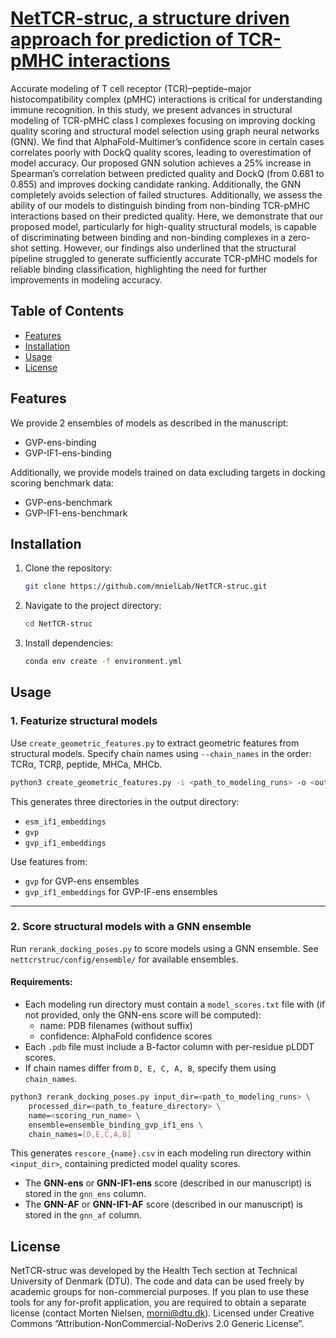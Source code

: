 # [NetTCR-struc, a structure driven approach for prediction of TCR-pMHC interactions](http://biorxiv.org/content/early/2025/03/25/2025.03.22.644721?ct)

Accurate modeling of T cell receptor (TCR)–peptide–major histocompatibility complex (pMHC) interactions is critical for understanding immune recognition. In this study, we present advances in structural modeling of TCR-pMHC class I complexes focusing on improving docking quality scoring and structural model selection using graph neural networks (GNN). We find that AlphaFold-Multimer’s confidence score in certain cases correlates poorly with DockQ quality scores, leading to overestimation of model accuracy. Our proposed GNN solution achieves a 25% increase in Spearman’s correlation between predicted quality and DockQ (from 0.681 to 0.855) and improves docking candidate ranking. Additionally, the GNN completely avoids selection of failed structures. Additionally, we assess the ability of our models to distinguish binding from non-binding TCR-pMHC interactions based on their predicted quality. Here, we demonstrate that our proposed model, particularly for high-quality structural models, is capable of discriminating between binding and non-binding complexes in a zero-shot setting. However, our findings also underlined that the structural pipeline struggled to generate sufficiently accurate TCR-pMHC models for reliable binding classification, highlighting the need for further improvements in modeling accuracy.

## Table of Contents

- [Features](#features)
- [Installation](#installation)
- [Usage](#usage)
- [License](#license)

## Features

We provide 2 ensembles of models as described in the manuscript:

- GVP-ens-binding
- GVP-IF1-ens-binding

Additionally, we provide models trained on data excluding targets in docking scoring benchmark data:

- GVP-ens-benchmark 
- GVP-IF1-ens-benchmark 

## Installation

1. Clone the repository:

   ```bash
   git clone https://github.com/mnielLab/NetTCR-struc.git
   ```
2. Navigate to the project directory:

   ```bash
   cd NetTCR-struc
   ```
3. Install dependencies:

   ```bash
   conda env create -f environment.yml 
   ```

## Usage  

### 1. Featurize structural models 

Use `create_geometric_features.py` to extract geometric features from structural models. Specify chain names using `--chain_names` in the order: TCRα, TCRβ, peptide, MHCa, MHCb.  

```bash
python3 create_geometric_features.py -i <path_to_modeling_runs> -o <output_directory> -n 2 -d cuda --chain_names D E C A B
```

This generates three directories in the output directory:  

- `esm_if1_embeddings`
- `gvp`
- `gvp_if1_embeddings`

Use features from:  

- `gvp` for GVP-ens ensembles 
- `gvp_if1_embeddings` for GVP-IF-ens ensembles

---

### 2. Score structural models with a GNN ensemble  

Run `rerank_docking_poses.py` to score models using a GNN ensemble. See `nettcrstruc/config/ensemble/` for available ensembles.

#### **Requirements:**  

- Each modeling run directory must contain a `model_scores.txt` file with (if not provided, only the GNN-ens score will be computed):  
    - name: PDB filenames (without suffix)  
    - confidence: AlphaFold confidence scores  
- Each `.pdb` file must include a B-factor column with per-residue pLDDT scores.
- If chain names differ from `D, E, C, A, B`, specify them using `chain_names`.  

```bash
python3 rerank_docking_poses.py input_dir=<path_to_modeling_runs> \
    processed_dir=<path_to_feature_directory> \
    name=<scoring_run_name> \
    ensemble=ensemble_binding_gvp_if1_ens \
    chain_names=[D,E,C,A,B]
```

This generates `rescore_{name}.csv` in each modeling run directory within `<input_dir>`, containing predicted model quality scores.  

- The **GNN-ens** or **GNN-IF1-ens** score (described in our manuscript) is stored in the `gnn_ens` column.
- The **GNN-AF** or **GNN-IF1-AF** score (described in our manuscript) is stored in the `gnn_af` column.

## License

NetTCR-struc was developed by the Health Tech section at Technical University of Denmark (DTU). The code and data can be used freely by academic groups for non-commercial purposes. If you plan to use these tools for any for-profit application, you are required to obtain a separate license (contact Morten Nielsen, morni@dtu.dk). Licensed under Creative Commons ”Attribution-NonCommercial-NoDerivs 2.0 Generic License”.